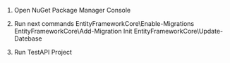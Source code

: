 ﻿1. Open NuGet Package Manager Console

2. Run next commands
	EntityFrameworkCore\Enable-Migrations
	EntityFrameworkCore\Add-Migration Init
	EntityFrameworkCore\Update-Datebase

3. Run TestAPI Project